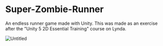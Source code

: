 # Super-Zombie-Runner

An endless runner game made with Unity. This was made as an exercise after the "Unity 5 2D Essential Training" course on Lynda. 

![Untitled](https://user-images.githubusercontent.com/25965847/56102630-91c12780-5f2e-11e9-888b-8d5b2a0242a9.png)
